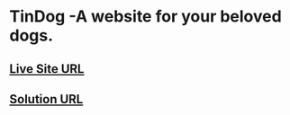 # TinDog -A website for your beloved dogs.
## [Live Site URL](https://harshitsoni2000.github.io/tINdOG/)
## [Solution URL](https://github.com/Harshitsoni2000/tINdOG)

